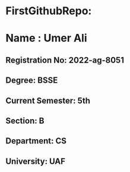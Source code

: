 # FirstGithubRepo:
# Name : Umer Ali
## Registration No: 2022-ag-8051
## Degree: BSSE
## Current Semester: 5th
## Section: B
## Department: CS
## University: UAF
